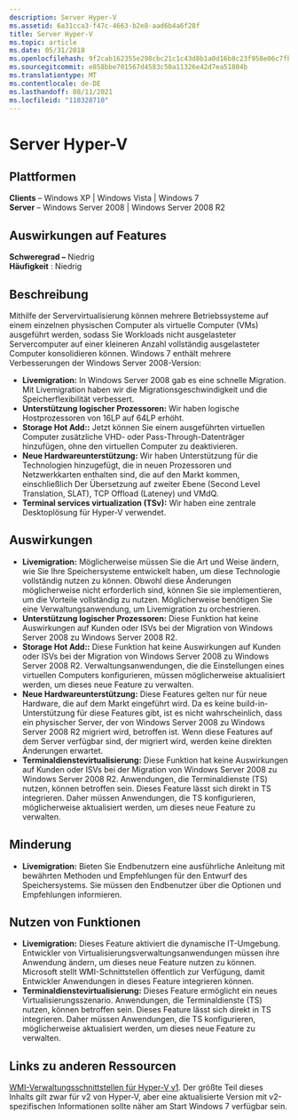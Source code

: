 ```yaml
---
description: Server Hyper-V
ms.assetid: 6a31cca3-f47c-4663-b2e8-aad6b4a6f28f
title: Server Hyper-V
ms.topic: article
ms.date: 05/31/2018
ms.openlocfilehash: 9f2cab162355e298cbc21c1c43d8b1a0d16b8c23f958e06c7fb28a8ecb6e3309
ms.sourcegitcommit: e858bbe701567d4583c50a11326e42d7ea51804b
ms.translationtype: MT
ms.contentlocale: de-DE
ms.lasthandoff: 08/11/2021
ms.locfileid: "118328710"
---
```

# <a name="server-hyper-v"></a>Server Hyper-V

## <a name="platforms"></a>Plattformen

 **Clients** – Windows XP \| Windows Vista \| Windows 7  
**Server** – Windows Server 2008 \| Windows Server 2008 R2  

## <a name="feature-impact"></a>Auswirkungen auf Features

 **Schweregrad –** Niedrig  
**Häufigkeit** : Niedrig  





## <a name="description"></a>Beschreibung

Mithilfe der Servervirtualisierung können mehrere Betriebssysteme auf einem einzelnen physischen Computer als virtuelle Computer (VMs) ausgeführt werden, sodass Sie Workloads nicht ausgelasteter Servercomputer auf einer kleineren Anzahl vollständig ausgelasteter Computer konsolidieren können. Windows 7 enthält mehrere Verbesserungen der Windows Server 2008-Version:

-   **Livemigration:** In Windows Server 2008 gab es eine schnelle Migration. Mit Livemigration haben wir die Migrationsgeschwindigkeit und die Speicherflexibilität verbessert.
-   **Unterstützung logischer Prozessoren:** Wir haben logische Hostprozessoren von 16LP auf 64LP erhöht.
-   **Storage Hot Add::** Jetzt können Sie einem ausgeführten virtuellen Computer zusätzliche VHD- oder Pass-Through-Datenträger hinzufügen, ohne den virtuellen Computer zu deaktivieren.
-   **Neue Hardwareunterstützung:** Wir haben Unterstützung für die Technologien hinzugefügt, die in neuen Prozessoren und Netzwerkkarten enthalten sind, die auf den Markt kommen, einschließlich Der Übersetzung auf zweiter Ebene (Second Level Translation, SLAT), TCP Offload (Lateney) und VMdQ.
-   **Terminal services virtualization (TSv):** Wir haben eine zentrale Desktoplösung für Hyper-V verwendet.

## <a name="manifestation-of-impact"></a>Auswirkungen

-   **Livemigration:** Möglicherweise müssen Sie die Art und Weise ändern, wie Sie Ihre Speichersysteme entwickelt haben, um diese Technologie vollständig nutzen zu können. Obwohl diese Änderungen möglicherweise nicht erforderlich sind, können Sie sie implementieren, um die Vorteile vollständig zu nutzen. Möglicherweise benötigen Sie eine Verwaltungsanwendung, um Livemigration zu orchestrieren.
-   **Unterstützung logischer Prozessoren:** Diese Funktion hat keine Auswirkungen auf Kunden oder ISVs bei der Migration von Windows Server 2008 zu Windows Server 2008 R2.
-   **Storage Hot Add::** Diese Funktion hat keine Auswirkungen auf Kunden oder ISVs bei der Migration von Windows Server 2008 zu Windows Server 2008 R2. Verwaltungsanwendungen, die die Einstellungen eines virtuellen Computers konfigurieren, müssen möglicherweise aktualisiert werden, um dieses neue Feature zu verwalten.
-   **Neue Hardwareunterstützung:** Diese Features gelten nur für neue Hardware, die auf dem Markt eingeführt wird. Da es keine build-in-Unterstützung für diese Features gibt, ist es nicht wahrscheinlich, dass ein physischer Server, der von Windows Server 2008 zu Windows Server 2008 R2 migriert wird, betroffen ist. Wenn diese Features auf dem Server verfügbar sind, der migriert wird, werden keine direkten Änderungen erwartet.
-   **Terminaldienstevirtualisierung:** Diese Funktion hat keine Auswirkungen auf Kunden oder ISVs bei der Migration von Windows Server 2008 zu Windows Server 2008 R2. Anwendungen, die Terminaldienste (TS) nutzen, können betroffen sein. Dieses Feature lässt sich direkt in TS integrieren. Daher müssen Anwendungen, die TS konfigurieren, möglicherweise aktualisiert werden, um dieses neue Feature zu verwalten.

## <a name="mitigation"></a>Minderung

-   **Livemigration:** Bieten Sie Endbenutzern eine ausführliche Anleitung mit bewährten Methoden und Empfehlungen für den Entwurf des Speichersystems. Sie müssen den Endbenutzer über die Optionen und Empfehlungen informieren.

## <a name="leveraging-capabilitities"></a>Nutzen von Funktionen

-   **Livemigration:** Dieses Feature aktiviert die dynamische IT-Umgebung. Entwickler von Virtualisierungsverwaltungsanwendungen müssen ihre Anwendung ändern, um dieses neue Feature nutzen zu können. Microsoft stellt WMI-Schnittstellen öffentlich zur Verfügung, damit Entwickler Anwendungen in dieses Feature integrieren können.
-   **Terminaldienstevirtualisierung:** Dieses Feature ermöglicht ein neues Virtualisierungsszenario. Anwendungen, die Terminaldienste (TS) nutzen, können betroffen sein. Dieses Feature lässt sich direkt in TS integrieren. Daher müssen Anwendungen, die TS konfigurieren, möglicherweise aktualisiert werden, um dieses neue Feature zu verwalten.

## <a name="links-to-other-resources"></a>Links zu anderen Ressourcen

[WMI-Verwaltungsschnittstellen für Hyper-V v1](/previous-versions/windows/desktop/virtual/windows-virtualization-portal). Der größte Teil dieses Inhalts gilt zwar für v2 von Hyper-V, aber eine aktualisierte Version mit v2-spezifischen Informationen sollte näher am Start Windows 7 verfügbar sein.

 

 
